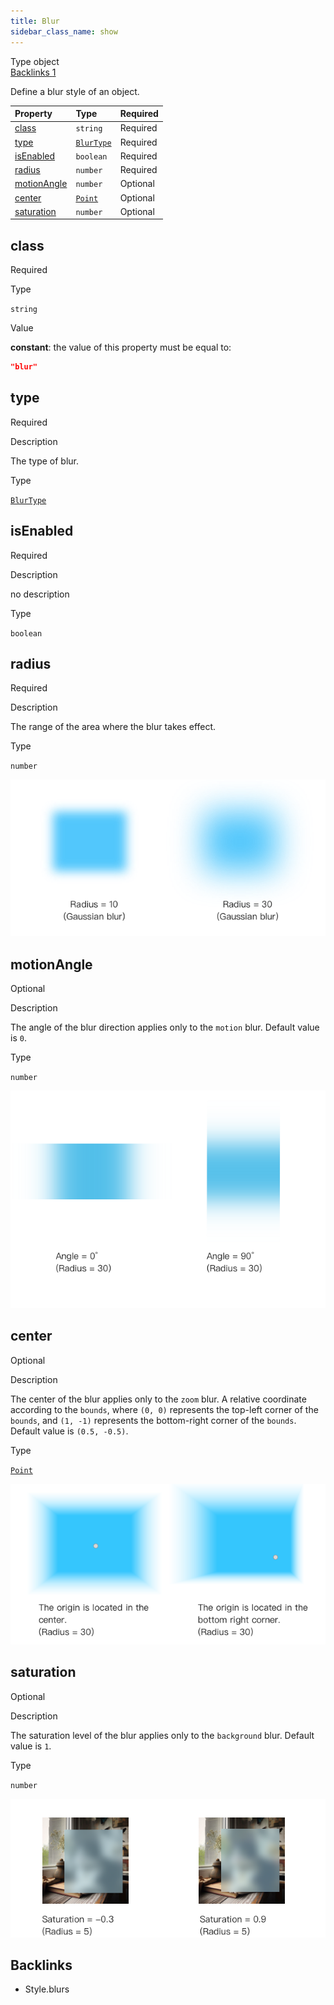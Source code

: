 ```yaml
---
title: Blur
sidebar_class_name: show
---
```


<div className="section-badges">

<div className="badge type">
        <span className="label">Type</span>
        <span className="value">object</span>
      </div>

<a href="#backlinks" className="badge backlinks">
          <span className="label">Backlinks</span>
          <span className="value">1</span>
        </a>

</div>

Define a blur style of an object.

<div className="property-preview">

<div className="property-table">

| Property                    | Type                                          | Required                                            |
| :-------------------------- | :-------------------------------------------- | :-------------------------------------------------- |
| [class](#class)             | `string`                                      | <span className="property-required">Required</span> |
| [type](#type)               | [`BlurType`](/specs/vectorgraphics/blur-type) | <span className="property-required">Required</span> |
| [isEnabled](#isenabled)     | `boolean`                                     | <span className="property-required">Required</span> |
| [radius](#radius)           | `number`                                      | <span className="property-required">Required</span> |
| [motionAngle](#motionangle) | `number`                                      | <span className="property-optional">Optional</span> |
| [center](#center)           | [`Point`](/specs/vectorgraphics/point)        | <span className="property-optional">Optional</span> |
| [saturation](#saturation)   | `number`                                      | <span className="property-optional">Optional</span> |

</div>

</div>

<div className="property">

<div className="property-heading">

## class

<span className="property-required">Required</span>

</div>

<div className="property-item">

Type

`string`

</div>

<div className="property-item">

Value

<div className="value-description">

**constant**: the value of this property must be equal to:

```json
"blur"
```

</div>

</div>

</div>

<div className="property">

<div className="property-heading">

## type

<span className="property-required">Required</span>

</div>

<div className="property-item">

Description

<div>

The type of blur.

</div>

</div>

<div className="property-item">

Type

[`BlurType`](/specs/vectorgraphics/blur-type)

</div>

</div>

<div className="property">

<div className="property-heading">

## isEnabled

<span className="property-required">Required</span>

</div>

<div className="property-item">

Description

<div>

no description

</div>

</div>

<div className="property-item">

Type

`boolean`

</div>

</div>

<div className="property">

<div className="property-heading">

## radius

<span className="property-required">Required</span>

</div>

<div className="property-item">

Description

<div>

The range of the area where the blur takes effect.

</div>

</div>

<div className="property-item">

Type

`number`

</div>

<div className="property-item">

<p></p>

<div className="property-images">

<img src="/img/vector/Blur/radius.png" alt="" />

</div>

</div>

</div>

<div className="property">

<div className="property-heading">

## motionAngle

<span className="property-optional">Optional</span>

</div>

<div className="property-item">

Description

<div>

The angle of the blur direction applies only to the `motion` blur.
Default value is `0`.

</div>

</div>

<div className="property-item">

Type

`number`

</div>

<div className="property-item">

<p></p>

<div className="property-images">

<img src="/img/vector/Blur/motionAngle.png" alt="" />

</div>

</div>

</div>

<div className="property">

<div className="property-heading">

## center

<span className="property-optional">Optional</span>

</div>

<div className="property-item">

Description

<div>

The center of the blur applies only to the `zoom` blur.
A relative coordinate according to the `bounds`, where `(0, 0)` represents the top-left corner of the `bounds`, and `(1, -1)` represents the bottom-right corner of the `bounds`.
Default value is `(0.5, -0.5)`.

</div>

</div>

<div className="property-item">

Type

[`Point`](/specs/vectorgraphics/point)

</div>

<div className="property-item">

<p></p>

<div className="property-images">

<img src="/img/vector/Blur/center.png" alt="" />

</div>

</div>

</div>

<div className="property">

<div className="property-heading">

## saturation

<span className="property-optional">Optional</span>

</div>

<div className="property-item">

Description

<div>

The saturation level of the blur applies only to the `background` blur.
Default value is `1`.

</div>

</div>

<div className="property-item">

Type

`number`

</div>

<div className="property-item">

<p></p>

<div className="property-images">

<img src="/img/vector/Blur/saturation.png" alt="" />

</div>

</div>

</div>

<div id="backlinks" className="section-backlinks">

<div className="backlinks-title"><h2>Backlinks</h2></div>

<ul className="backlinks-list">

<li className="backlink">
      <Link to='/specs/vectorgraphics/style#blurs'>Style.blurs</Link>
      </li>

</ul>

</div>
